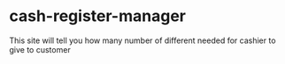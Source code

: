 # cash-register-manager
This site will tell you how many number of different needed for cashier to give to customer
